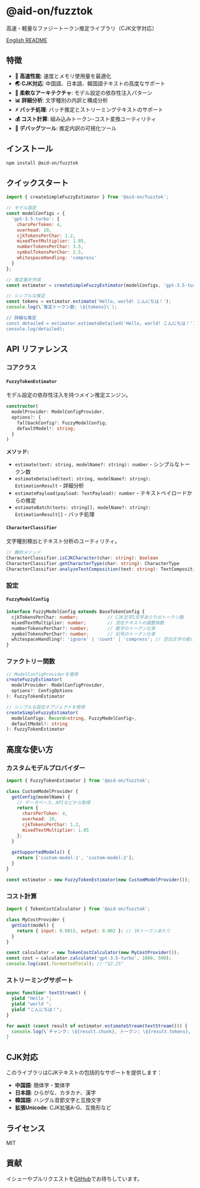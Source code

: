 # @aid-on/fuzztok

高速・軽量なファジートークン推定ライブラリ（CJK文字対応）

[English README](./README.md)

## 特徴

- **🚀 高速性能**: 速度とメモリ使用量を最適化
- **🌏 CJK対応**: 中国語、日本語、韓国語テキストの高度なサポート
- **🔧 柔軟なアーキテクチャ**: モデル設定の依存性注入パターン
- **📊 詳細分析**: 文字種別の内訳と構成分析
- **⚡ バッチ処理**: バッチ推定とストリーミングテキストのサポート
- **💰 コスト計算**: 組み込みトークン-コスト変換ユーティリティ
- **🐛 デバッグツール**: 推定内訳の可視化ツール

## インストール

```bash
npm install @aid-on/fuzztok
```

## クイックスタート

```javascript
import { createSimpleFuzzyEstimator } from '@aid-on/fuzztok';

// モデル設定
const modelConfigs = {
  'gpt-3.5-turbo': {
    charsPerToken: 4,
    overhead: 10,
    cjkTokensPerChar: 1.2,
    mixedTextMultiplier: 1.05,
    numberTokensPerChar: 3.5,
    symbolTokensPerChar: 2.5,
    whitespaceHandling: 'compress'
  }
};

// 推定器を作成
const estimator = createSimpleFuzzyEstimator(modelConfigs, 'gpt-3.5-turbo');

// シンプルな推定
const tokens = estimator.estimate('Hello, world! こんにちは！');
console.log(\`推定トークン数: \${tokens}\`);

// 詳細な推定
const detailed = estimator.estimateDetailed('Hello, world! こんにちは！');
console.log(detailed);
```

## API リファレンス

### コアクラス

#### `FuzzyTokenEstimator`

モデル設定の依存性注入を持つメイン推定エンジン。

```typescript
constructor(
  modelProvider: ModelConfigProvider,
  options?: {
    fallbackConfig?: FuzzyModelConfig;
    defaultModel?: string;
  }
)
```

**メソッド:**
- `estimate(text: string, modelName?: string): number` - シンプルなトークン数
- `estimateDetailed(text: string, modelName?: string): EstimationResult` - 詳細分析
- `estimatePayload(payload: TextPayload): number` - テキストペイロードからの推定
- `estimateBatch(texts: string[], modelName?: string): EstimationResult[]` - バッチ処理

#### `CharacterClassifier`

文字種別検出とテキスト分析のユーティリティ。

```typescript
// 静的メソッド
CharacterClassifier.isCJKCharacter(char: string): boolean
CharacterClassifier.getCharacterType(char: string): CharacterType
CharacterClassifier.analyzeTextComposition(text: string): TextComposition
```

### 設定

#### `FuzzyModelConfig`

```typescript
interface FuzzyModelConfig extends BaseTokenConfig {
  cjkTokensPerChar: number;           // CJK文字1文字あたりのトークン数
  mixedTextMultiplier: number;        // 混在テキストの調整係数
  numberTokensPerChar?: number;       // 数字のトークン化率
  symbolTokensPerChar?: number;       // 記号のトークン化率
  whitespaceHandling?: 'ignore' | 'count' | 'compress'; // 空白文字の扱い
}
```

### ファクトリー関数

```typescript
// ModelConfigProviderを使用
createFuzzyEstimator(
  modelProvider: ModelConfigProvider,
  options?: ConfigOptions
): FuzzyTokenEstimator

// シンプルな設定オブジェクトを使用  
createSimpleFuzzyEstimator(
  modelConfigs: Record<string, FuzzyModelConfig>,
  defaultModel?: string
): FuzzyTokenEstimator
```

## 高度な使い方

### カスタムモデルプロバイダー

```javascript
import { FuzzyTokenEstimator } from '@aid-on/fuzztok';

class CustomModelProvider {
  getConfig(modelName) {
    // データベース、APIなどから取得
    return {
      charsPerToken: 4,
      overhead: 10,
      cjkTokensPerChar: 1.2,
      mixedTextMultiplier: 1.05
    };
  }
  
  getSupportedModels() {
    return ['custom-model-1', 'custom-model-2'];
  }
}

const estimator = new FuzzyTokenEstimator(new CustomModelProvider());
```

### コスト計算

```javascript
import { TokenCostCalculator } from '@aid-on/fuzztok';

class MyCostProvider {
  getCost(model) {
    return { input: 0.0015, output: 0.002 }; // 1Kトークンあたり
  }
}

const calculator = new TokenCostCalculator(new MyCostProvider());
const cost = calculator.calculate('gpt-3.5-turbo', 1000, 500);
console.log(cost.formattedTotal); // "$2.25"
```

### ストリーミングサポート

```javascript
async function* textStream() {
  yield "Hello ";
  yield "world ";
  yield "こんにちは！";
}

for await (const result of estimator.estimateStream(textStream())) {
  console.log(\`チャンク: \${result.chunk}, トークン: \${result.tokens}, 合計: \${result.total}\`);
}
```

## CJK対応

このライブラリはCJKテキストの包括的なサポートを提供します：

- **中国語**: 簡体字・繁体字
- **日本語**: ひらがな、カタカナ、漢字
- **韓国語**: ハングル音節文字と互換文字
- **拡張Unicode**: CJK拡張A-G、互換形など

## ライセンス

MIT

## 貢献

イシューやプルリクエストを[GitHub](https://github.com/aid-on-libs/fuzztok)でお待ちしています。
